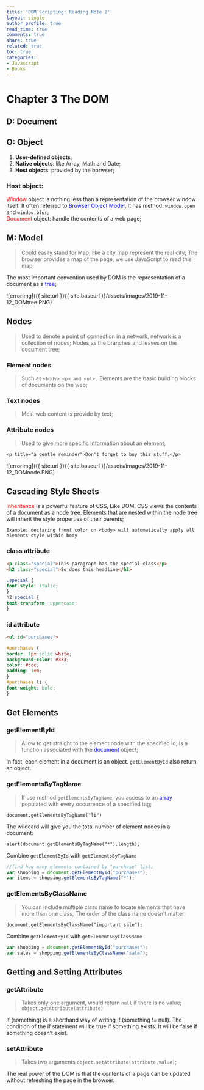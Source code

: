 ```yaml
---
title: 'DOM Scripting: Reading Note 2'
layout: single
author_profile: true
read_time: true
comments: true
share: true
related: true
toc: true
categories:
- Javascript
- Books
---
```


# Chapter 3 The DOM
## D: Document
## O: Object
1. **User-defined objects**;
2. **Native objects**: like Array, Math and Date;
3. **Host objects**: provided by the borwser;
### Host object:
<span style="color:red">Window</span> object is nothing less than a representation of the browser window itself. It often referred to <span style="color:blue">Browser Object Model</span>. It has method: `window.open` and `window.blur`;<br/>
<span style="color:red">Document</span> object: handle the contents of a web page; 
## M: Model
> Could easily stand for Map, like a city map represent the real city;
> The browser provides a map of the page, we use JavaScript to read this map;

The most important convention used by DOM is the representation of a document as a <span style="color:blue">tree</span>;

![errorImg]({{ site.url }}{{ site.baseurl }}/assets/images/2019-11-12_DOMtree.PNG)

## Nodes
> Used to denote a point of connection in a network, network is a collection of nodes;
> Nodes as the branches and leaves on the document tree;

### Element nodes
> Such as  `<body> <p> and <ul>` , Elements are the basic building blocks of documents on the web;

### Text nodes
> Most web content is provide by text;

### Attribute nodes
> Used to give more specific information about an element;


`<p title="a gentle reminder">Don't forget to buy this stuff.</p>`

![errorImg]({{ site.url }}{{ site.baseurl }}/assets/images/2019-11-12_DOMnode.PNG)

## Cascading Style Sheets
<span style="color:red">Inheritance</span> is a powerful feature of CSS, Like DOM, CSS views the contents of a document as a node tree. Elements that are nested within the node tree will inherit the style properties of their parents;

`Example: declaring front color on <body> will automatically apply all elements style within body`

### class attribute

```html
<p class="special">This paragraph has the special class</p>
<h2 class="special">So does this headline</h2>
```
```css
.special {
font-style: italic;
}
h2.special {
text-transform: uppercase;
}
```

### id attribute

```html
<ul id="purchases">
```
```css
#purchases {
border: 1px solid white;
background-color: #333;
color: #ccc;
padding: 1em;
}
#purchases li {
font-weight: bold;
}
```

## Get Elements

### getElementById
> Allow to get straight to the element node with the specified id;
> Is a function associated with the <span style="color:blue">document</span> object;

In fact, each element in a document is an object. `getElementById` also return an object.

### getElementsByTagName

> If use method `getElementsByTagName`, you access to an <span style="color:blue">array </span> populated with every occurrence of a specified tag;

`document.getElementsByTagName("li")` <br/>

The wildcard will give you the total number of element nodes in a
document: <br/>

`alert(document.getElementsByTagName("*").length);` <br/>

Combine `getElementById` with `getElementsByTagName` 
```js
//find how many elements contained by "purchase" list;
var shopping = document.getElementById("purchases");
var items = shopping.getElementsByTagName("*");
```

### getElementsByClassName

> You can include multiple class name to locate elements that have more than one class,
> The order of the class name doesn't matter;

`document.getElementsByClassName("important sale");`<br/>

Combine `getElementById` with `getElementsByClassName`

```js
var shopping = document.getElementById("purchases");
var sales = shopping.getElementsByClassName("sale");
```

## Getting and Setting Attributes

### getAttribute
> Takes only one argument, would return `null` if there is no value; 
`object.getAttribute(attribute)`

if (something) is a shorthand way of writing if (something != null). The condition of the if
statement will be true if something exists. It will be false if something doesn’t exist.

### setAttribute
> Takes two arguments `object.setAttribute(attribute,value)`;

The real power of the DOM is that the contents of a page can be updated without refreshing the page in the browser.